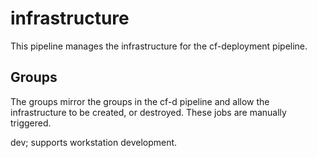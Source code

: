 # infrastructure

This pipeline manages the infrastructure for the cf-deployment pipeline.

## Groups

The groups mirror the groups in the cf-d pipeline and allow the infrastructure to be created, or destroyed.  These jobs are manually triggered.

dev; supports workstation development.    